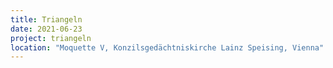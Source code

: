 ```yaml
---
title: Triangeln
date: 2021-06-23
project: triangeln
location: "Moquette V, Konzilsgedächtniskirche Lainz Speising, Vienna"
---
```

